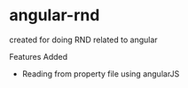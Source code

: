 # angular-rnd
created for doing RND related to angular

Features Added

* Reading from property file using angularJS
